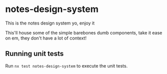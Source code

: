 # notes-design-system

This is the notes design system yo, enjoy it

This'll house some of the simple barebones dumb components, take it ease on em, they don't have a lot of context!

## Running unit tests

Run `nx test notes-design-system` to execute the unit tests.
